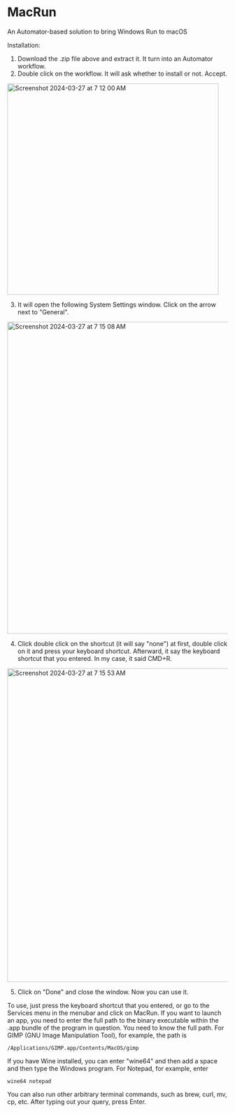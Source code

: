 # MacRun
An Automator-based solution to bring Windows Run to macOS

Installation:
1. Download the .zip file above and extract it. It turn into an Automator workflow.
2. Double click on the workflow. It will ask whether to install or not. Accept.
<img width="483" alt="Screenshot 2024-03-27 at 7 12 00 AM" src="https://github.com/matthewyang204/MacRun/assets/141765903/64cf19bc-6268-4b1b-8151-c174c68a6212">

3. It will open the following System Settings window. Click on the arrow next to "General".
<img width="713" alt="Screenshot 2024-03-27 at 7 15 08 AM" src="https://github.com/matthewyang204/MacRun/assets/141765903/735bdb5e-7448-4a8f-87c5-232f3640b67d">

4. Click double click on the shortcut (it will say "none") at first, double click on it and press your keyboard shortcut. Afterward, it say the keyboard shortcut that you entered. In my case, it said CMD+R.
<img width="717" alt="Screenshot 2024-03-27 at 7 15 53 AM" src="https://github.com/matthewyang204/MacRun/assets/141765903/673a2ae0-0d0b-4186-ad0c-6543c65b0e21">

5. Click on "Done" and close the window. Now you can use it.

To use, just press the keyboard shortcut that you entered, or go to the Services menu in the menubar and click on MacRun. If you want to launch an app, you need to enter the full path to the binary executable within the .app bundle of the program in question. You need to know the full path. For GIMP (GNU Image Manipulation Tool), for example, the path is 
```
/Applications/GIMP.app/Contents/MacOS/gimp
```
If you have Wine installed, you can enter "wine64" and then add a space and then type the Windows program. For Notepad, for example, enter
```
wine64 notepad
```
You can also run other arbitrary terminal commands, such as brew, curl, mv, cp, etc.
After typing out your query, press Enter.
